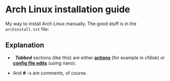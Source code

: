 # Arch Linux installation guide

My way to install Arch Linux manually.
The good stuff is in the ```archinstall.txt``` file:

## Explanation

- &ensp;***Tabbed*** sections (like this) are either **<ins>actions</ins>** (for example in cfdisk) or **<ins>config file edits</ins>** (using nano).

- And ***#*** -s are comments, of course.
